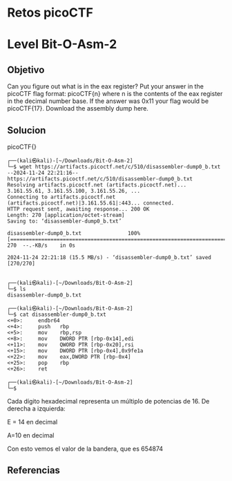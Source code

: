 # Retos picoCTF

# Level Bit-O-Asm-2

## Objetivo
Can you figure out what is in the eax register? Put your answer in the picoCTF flag format: picoCTF{n} where n is the contents of the eax register in the decimal number base. If the answer was 0x11 your flag would be picoCTF{17}.
Download the assembly dump here.

## Solucion
picoCTF{}

```
┌──(kali㉿kali)-[~/Downloads/Bit-O-Asm-2]
└─$ wget https://artifacts.picoctf.net/c/510/disassembler-dump0_b.txt
--2024-11-24 22:21:16--  https://artifacts.picoctf.net/c/510/disassembler-dump0_b.txt
Resolving artifacts.picoctf.net (artifacts.picoctf.net)... 3.161.55.61, 3.161.55.100, 3.161.55.26, ...
Connecting to artifacts.picoctf.net (artifacts.picoctf.net)|3.161.55.61|:443... connected.
HTTP request sent, awaiting response... 200 OK
Length: 270 [application/octet-stream]
Saving to: ‘disassembler-dump0_b.txt’

disassembler-dump0_b.txt               100%[===========================================================================>]     270  --.-KB/s    in 0s      

2024-11-24 22:21:18 (15.5 MB/s) - ‘disassembler-dump0_b.txt’ saved [270/270]

                                                                                                                                                           
┌──(kali㉿kali)-[~/Downloads/Bit-O-Asm-2]
└─$ ls    
disassembler-dump0_b.txt
                                                                                                                                                           
┌──(kali㉿kali)-[~/Downloads/Bit-O-Asm-2]
└─$ cat disassembler-dump0_b.txt 
<+0>:     endbr64 
<+4>:     push   rbp
<+5>:     mov    rbp,rsp
<+8>:     mov    DWORD PTR [rbp-0x14],edi
<+11>:    mov    QWORD PTR [rbp-0x20],rsi
<+15>:    mov    DWORD PTR [rbp-0x4],0x9fe1a
<+22>:    mov    eax,DWORD PTR [rbp-0x4]
<+25>:    pop    rbp
<+26>:    ret
                                                                                                                                                           
┌──(kali㉿kali)-[~/Downloads/Bit-O-Asm-2]
└─$ 
```

Cada dígito hexadecimal representa un múltiplo de potencias de 16.
De derecha a izquierda:

E = 14 en decimal 

A=10 en decimal

Con esto vemos el valor de la bandera, que es 654874

## Referencias


